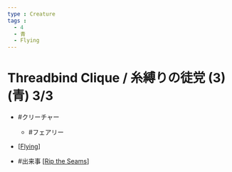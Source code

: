 ```yaml
---
type : Creature
tags : 
  - 4
  - 青
  - Flying
---
```

# Threadbind Clique / 糸縛りの徒党 (3)(青) 3/3

* #クリーチャー
  * #フェアリー

* [[Flying]]
* #出来事 [[Rip the Seams]]

[//begin]: # "Autogenerated link references for markdown compatibility"
[Flying]: ../../KeywordAbilities/Flying.md "Flying / 飛行"
[Rip the Seams]: <../Instants/Rip the Seams.md> "Rip the Seams / 継ぎ目破り (2)(白)"
[//end]: # "Autogenerated link references"
